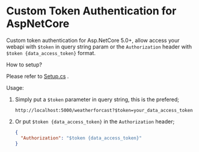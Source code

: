 # Custom Token Authentication for AspNetCore

Custom token authentication for Asp.NetCore 5.0+, allow access your webapi with `$token` in
query string param or the `Authorization` header with `$token {data_access_token}` format.

How to setup?

Please refer to [Setup.cs](test/WebTest/Startup.cs#L35) .

Usage:

1. Simply put a `$token` parameter in query string, this is the prefered;

   ```url
   http://localhost:5000/weatherforcast?$token=your_data_access_token
   ```

1. Or put `$token {data_access_token}` in the `Authorization` header;

   ```json
   {
     "Authorization": "$token {data_access_token}"
   }
   ```
